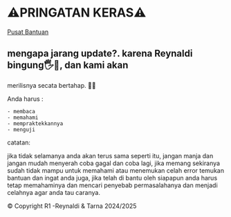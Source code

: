 # ⚠️PRINGATAN KERAS⚠️

[Pusat Bantuan](https://github.com/TarnaWijaya/Belajar-Module/issues/1)

## mengapa jarang update?. karena Reynaldi bingung🖐️🗿, dan kami akan
merilisnya secata bertahap. 🙏🙏

Anda harus :

    - membaca
    - memahami
    - mempraktekkannya
    - menguji

catatan:

jika tidak selamanya anda akan terus sama seperti itu, jangan manja dan jangan mudah menyerah coba gagal dan coba lagi, jika memang sekiranya sudah tidak mampu untuk memahami atau menemukan celah error temukan bantuan dan ingat anda juga, jika telah di bantu oleh siapapun anda harus tetap memahaminya dan mencari penyebab permasalahanya dan menjadi celahnya agar anda tau caranya.


© Copyright R1 -Reynaldi & Tarna 2024/2025